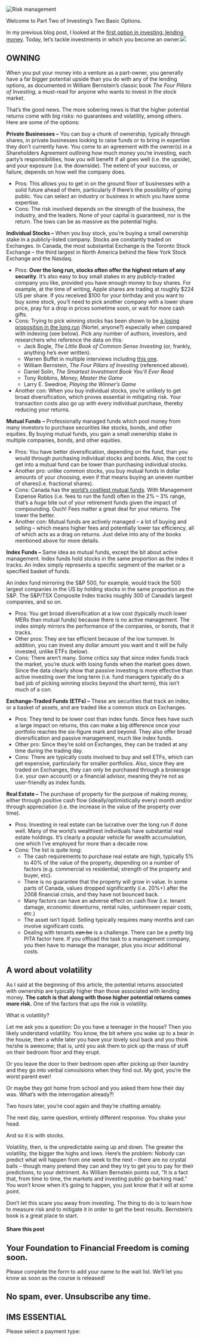 ![Risk management](https://yourfinanciallaunchpad.com/wp-content/uploads/elementor/thumbs/Risk-iStock-495540916-qdc6cpthe1jg09nepcheyd0ymqwyqy89x64timb4aw.jpg "Risk management")

Welcome to Part Two of Investing’s Two Basic Options.

In my previous blog post, I looked at the [first option in investing: lending money](https://yflmainprod.wpengine.com/2018/08/investing-boils-down-to-two-basic-options/). Today, let’s tackle investments in which you become an owner.![](http://yflmainprod.wpengine.com/wp-content/uploads/2018/09/Risk-iStock-495540916.jpg)

## OWNING

When you put your money into a venture as a part-owner, you generally have a far bigger potential upside than you do with any of the lending options, as documented in William Bernstein’s classic book *The Four Pillars of Investing,* a must-read for anyone who wants to invest in the stock market.

That’s the good news. The more sobering news is that the higher potential returns come with big risks: no guarantees and volatility, among others. Here are some of the options:

**Private Businesses –** You can buy a chunk of ownership, typically through shares, in private businesses looking to raise funds or to bring in expertise they don’t currently have. You come to an agreement with the owner(s) in a Shareholders Agreement outlining how much money you’re investing, each party’s responsibilities, how you will benefit if all goes well (i.e. the upside), and your exposure (i.e. the downside). The extent of your success, or failure, depends on how well the company does.

- Pros: This allows you to get in on the ground floor of businesses with a solid future ahead of them, particularly if there’s the possibility of going public. You can select an industry or business in which you have some expertise.
- Cons: The risk involved depends on the strength of the business, the industry, and the leaders. None of your capital is guaranteed, nor is the return. The lows can be as massive as the potential highs.

**Individual Stocks –** When you buy stock, you’re buying a small ownership stake in a publicly-listed company. Stocks are constantly traded on Exchanges. In Canada, the most substantial Exchange is the Toronto Stock Exchange – the third largest in North America behind the New York Stock Exchange and the Nasdaq.

- Pros: **Over the long run, stocks often offer the highest return of any security**. It’s also easy to buy small stakes in any publicly-traded company you like, provided you have enough money to buy shares. For example, at the time of writing, Apple shares are trading at roughly $224 US per share. If you received $100 for your birthday and you want to buy some stock, you’ll need to pick another company with a lower share price, pray for a drop in prices sometime soon, or wait for more cash gifts.
- Cons: Trying to pick winning stocks has been shown to be [a losing proposition in the long run](https://www.investopedia.com/articles/financial-advisors/062915/indexing-vs-stock-picking-which-better-right-now.asp) (Nortel, anyone?) especially when compared with indexing (see below). Pick any number of authors, investors, and researchers who reference the data on this:
	- Jack Bogle, *The Little Book of Common Sense Investing* (or, frankly, anything he’s ever written).
	- Warren Buffet in multiple interviews including [this one](https://www.thebalance.com/pick-stocks-like-warren-buffett-4118944).
	- William Bernstein, *The Four Pillars of Investing* (referenced above).
	- Daniel Solin, *The Smartest Investment Book You’ll Ever Read*
	- Tony Robbins, *Money, Master the Game*
	- Larry E. Swedroe, *Playing the Winner’s Game*
- Another con: When you buy individual stocks, you’re unlikely to get broad diversification, which proves essential in mitigating risk. Your transaction costs also go up with every individual purchase, thereby reducing your returns.

**Mutual Funds** **–** Professionally managed funds which pool money from many investors to purchase securities like stocks, bonds, and other equities. By buying mutual funds, you gain a small ownership stake in multiple companies, bonds, and other equities.

- Pros: You have better diversification, depending on the fund, than you would through purchasing individual stocks and bonds. Also, the cost to get into a mutual fund can be lower than purchasing individual stocks.
- Another pro: unlike common stocks, you buy mutual funds in dollar amounts of your choosing, even if that means buying an uneven number of shares(i.e. fractional shares).
- Cons: Canada has the [world’s costliest mutual funds](https://business.financialpost.com/investing/funds/vanguard-known-for-cheap-etfs-launches-canadian-mutual-funds?utm_campaign=Echobox&utm_medium=Social&utm_source=Twitter#Echobox=1530016356). With Management Expense Ratios (i.e. fees to run the fund) often in the 2% – 3% range, that’s a *huge* bite out of your retirement funds given the impact of compounding. Ouch! Fees matter a great deal for your returns. The lower the better.
- Another con: Mutual funds are actively managed – a lot of buying and selling – which means higher fees and potentially lower tax efficiency, all of which acts as a drag on returns. Just delve into any of the books mentioned above for more details.

**Index Funds –** Same idea as mutual funds, except the bit about active management. Index funds hold stocks in the same proportion as the index it tracks. An index simply represents a specific segment of the market or a specified basket of funds.

An index fund mirroring the S&P 500, for example, would track the 500 largest companies in the US by holding stocks in the same proportion as the S&P. The S&P/TSX Composite Index tracks roughly 300 of Canada’s largest companies, and so on.

- Pros: You get broad diversification at a low cost (typically much lower MERs than mutual funds) because there is no active management. The index simply mirrors the performance of the companies, or bonds, that it tracks.
- Other pros: They are tax efficient because of the low turnover. In addition, you can invest any dollar amount you want and it will be fully invested, unlike ETFs (below).
- Cons: There aren’t many. Some critics say that since index funds track the market, you’re stuck with losing funds when the market goes down. Since the data clearly show that passive investing is more effective than active investing over the long term (i.e. fund managers typically do a bad job of picking winning stocks beyond the short term), this isn’t much of a con.

**Exchange-Traded Funds (ETFs) –** These are securities that track an index, or a basket of assets, and are traded like a common stock on Exchanges.

- Pros: They tend to be lower cost than index funds. Since fees have such a large impact on returns, this can make a big difference once your portfolio reaches the six-figure mark and beyond. They also offer broad diversification and passive management, much like index funds.
- Other pro: Since they’re sold on Exchanges, they can be traded at any time during the trading day.
- Cons: There are typically costs involved to buy and sell ETFs, which can get expensive, particularly for smaller portfolios. Also, since they are traded on Exchanges, they can only be purchased through a brokerage (i.e. your own account) or a financial advisor, meaning they’re not as user-friendly as index funds.

**Real Estate –** The purchase of property for the purpose of making money, either through positive cash flow (ideally/optimistically every) month and/or through appreciation (i.e. the increase in the value of the property over time).

- Pros: Investing in real estate can be lucrative over the long run if done well. Many of the world’s wealthiest individuals have substantial real estate holdings. It’s clearly a popular vehicle for wealth accumulation, one which I’ve employed for more than a decade now.
- Cons: The list is quite long:
	- The cash requirements to purchase real estate are high, typically 5% to 40% of the value of the property, depending on a number of factors (e.g. commercial vs residential; strength of the property and buyer, etc).
	- There is no guarantee that the property will grow in value. In some parts of Canada, values dropped significantly (i.e. 20%+) after the 2008 financial crisis, and they have not bounced back.
	- Many factors can have an adverse effect on cash flow (i.e. tenant damage, economic downturns, rental rules, unforeseen repair costs, etc.)
	- The asset isn’t liquid. Selling typically requires many months and can involve significant costs.
	- Dealing with tenants ~~can be~~ is a challenge. There can be a pretty big PITA factor here. If you offload the task to a management company, you then have to manage the manager, plus you incur additional costs.

## A word about volatility

As I said at the beginning of this article, the potential returns associated with ownership are typically higher than those associated with lending money. **The catch is that along with those higher potential returns comes more risk.** One of the factors that ups the risk is volatility.

What is volatility?

Let me ask you a question: Do you have a teenager in the house? Then you likely understand volatility. You know, the bit where you wake up to a bear in the house, then a while later you have your lovely soul back and you think he/she is awesome; that is, until you ask them to pick up the mass of stuff on their bedroom floor and they erupt.

Or you leave the door to their bedroom open after picking up their laundry and they go into verbal convulsions when they find out. My god, you’re the worst parent ever!

Or maybe they got home from school and you asked them how their day was. What’s with the interrogation already?!

Two hours later, you’re cool again and they’re chatting amiably.

The next day, same question, entirely different response. You shake your head.

And so it is with stocks.

Volatility, then, is the unpredictable swing up and down. The greater the volatility, the bigger the highs and lows. Here’s the problem: Nobody can predict what will happen from one week to the next – there are no crystal balls – though many pretend they can and they try to get you to pay for their predictions, to your detriment. As William Bernstein points out, “It is a fact that, from time to time, the markets and investing public go barking mad.” You won’t know when it’s going to happen, you just know that it will at some point.

Don’t let this scare you away from investing. The thing to do is to learn how to measure risk and to mitigate it in order to get the best results. Bernstein’s book is a great place to start.

#### Share this post

## Your Foundation to Financial Freedom is coming soon.

Please complete the form to add your name to the wait list. We’ll let you know as soon as the course is released!

## No spam, ever. Unsubscribe any time.

## IMS ESSENTIAL

Please select a payment type: